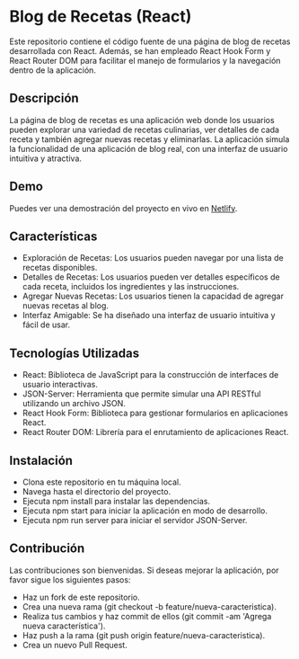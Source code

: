 
# Blog de Recetas (React)

Este repositorio contiene el código fuente de una página de blog de recetas desarrollada con React. Además, se han empleado React Hook Form y React Router DOM para facilitar el manejo de formularios y la navegación dentro de la aplicación.

## Descripción

La página de blog de recetas es una aplicación web donde los usuarios pueden explorar una variedad de recetas culinarias, ver detalles de cada receta y también agregar nuevas recetas y eliminarlas. La aplicación simula la funcionalidad de una aplicación de blog real, con una interfaz de usuario intuitiva y atractiva.

## Demo
Puedes ver una demostración del proyecto en vivo en [Netlify](https://voluble-dodol-77f176.netlify.app/).

## Características

- Exploración de Recetas: Los usuarios pueden navegar por una lista de recetas disponibles.
- Detalles de Recetas: Los usuarios pueden ver detalles específicos de cada receta, incluidos los ingredientes y las instrucciones.
- Agregar Nuevas Recetas: Los usuarios tienen la capacidad de agregar nuevas recetas al blog.
- Interfaz Amigable: Se ha diseñado una interfaz de usuario intuitiva y fácil de usar.

## Tecnologías Utilizadas

- React: Biblioteca de JavaScript para la construcción de interfaces de usuario interactivas.
- JSON-Server: Herramienta que permite simular una API RESTful utilizando un archivo JSON.
- React Hook Form: Biblioteca para gestionar formularios en aplicaciones React.
- React Router DOM: Librería para el enrutamiento de aplicaciones React.


## Instalación

- Clona este repositorio en tu máquina local.
- Navega hasta el directorio del proyecto.
- Ejecuta npm install para instalar las dependencias.
- Ejecuta npm start para iniciar la aplicación en modo de desarrollo.
- Ejecuta npm run server para iniciar el servidor JSON-Server.


## Contribución
Las contribuciones son bienvenidas. Si deseas mejorar la aplicación, por favor sigue los siguientes pasos:

- Haz un fork de este repositorio.
- Crea una nueva rama (git checkout -b feature/nueva-caracteristica).
- Realiza tus cambios y haz commit de ellos (git commit -am 'Agrega nueva característica').
- Haz push a la rama (git push origin feature/nueva-caracteristica).
- Crea un nuevo Pull Request.


